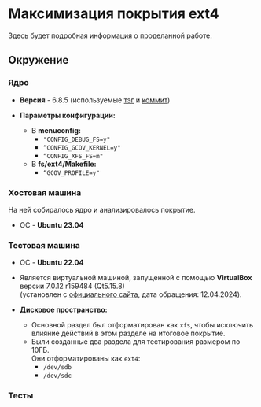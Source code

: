 # Максимизация покрытия ext4

 Здесь будет подробная информация о проделанной работе.

## Окружение

### Ядро


- **Версия** - 6.8.5 (используемые [тэг](https://git.kernel.org/pub/scm/linux/kernel/git/stable/linux.git/tag/?h=v6.8.5) и [коммит](https://git.kernel.org/pub/scm/linux/kernel/git/stable/linux.git/commit/?h=v6.8.5&id=b95f2066a910ace64787dc4f3e1dfcb2e7e71718))

- **Параметры конфигурации:**
    - В **menuconfig:**
        - `"CONFIG_DEBUG_FS=y"`
        - `“CONFIG_GCOV_KERNEL=y"`
        - `“CONFIG_XFS_FS=m"`
    - В **fs/ext4/Makefile:**
        - `“GCOV_PROFILE=y"`

### Хостовая машина

На ней собиралось ядро и анализировалось покрытие.

- OC - **Ubuntu 23.04**

### Тестовая машина

- OC - **Ubuntu 22.04**

- Является виртуальной машиной, запущенной с помощью **VirtualBox** версии 7.0.12 r159484 (Qt5.15.8) \
    (установлен с [официального сайта](https://www.virtualbox.org/), дата обращения: 12.04.2024).

- **Дисковое пространство:**
    - Основной раздел был отформатирован как `xfs`, чтобы исключить влияние действий в этом разделе на итоговое покрытие.
    - Были созданные два раздела для тестирования размером по 10ГБ. \
      Они отформатированы как `ext4`:
      - `/dev/sdb`
      - `/dev/sdc`

### Тесты

